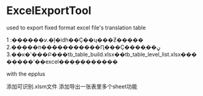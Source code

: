 # ExcelExportTool
used to export fixed format excel file's translation table

ע������:
1.�ļ�idһ��Ҫ��ʮ���Ƶ�����
2.�����п��ܵ���������Ԥ���Ҫ���ڼ��ֶ�
3.��ĸ�ʽ���Բ���tb_table_build.xlsx��tb_table_level_list.xlsx��������ʽ��excel���ܻ��������

with the epplus

添加可识别.xlsm文件
添加导出一张表里多个sheet功能

